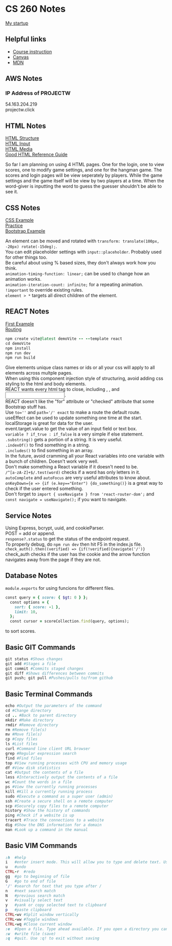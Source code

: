 # CS 260 Notes

[My startup](https://simon.cs260.click)

## Helpful links

- [Course instruction](https://github.com/webprogramming260)
- [Canvas](https://byu.instructure.com)
- [MDN](https://developer.mozilla.org)

## AWS Notes

### IP Address of PROJECTW
54.163.204.219\
projectw.click

## HTML Notes

[HTML Structure](https://codepen.io/wd19/pen/PwYdvee)\
[HTML Input](https://codepen.io/wd19/pen/JoPaqab?editors=1000)\
[HTML Media](https://codepen.io/wd19/pen/qEWMGgm)\
[Good HTML Reference Guide](https://www.w3schools.com/tags/ref_byfunc.asp)

So far I am planning on using 4 HTML pages. One for the login, one to view scores, one to modify game settings, and one for the hangman game. The scores and login pages will be view seperately by players. While the game settings and the game itself will be view by two players at a time. When the word-giver is inputting the word to guess the guesser shouldn't be able to see it.

## CSS Notes

[CSS Example](https://codepen.io/wd19/pen/ByBqbQv)\
[Practice](https://codepen.io/wd19/pen/zxOeqMe)\
[Bootstrap Example](https://codepen.io/wd19/pen/wBwNGNq?editors=1100)

An element can be moved and rotated with `transform: translate(100px, -20px) rotate(-15deg);`.\
You can edit placeholder settings with `input::placeholder`. Probably used for other things too.\
Be careful about using % based sizes, they don't always work how you think.\
`animation-timing-function: linear;` can be used to change how an animation works.\
`animation-iteration-count: infinite;` for a repeating animation.\
`!important` to override existing rules.\
`element > *` targets all direct children of the element.

## REACT Notes

[First Example](https://codepen.io/wd19/pen/RNbzdqb?editors=0110)\
[Routing](https://codepen.io/wd19/pen/XJrLGQB?editors=0110)

```ruby
npm create vite@latest demoVite -- --template react
cd demoVite
npm install
npm run dev
npm run build
```
Give elements unique class names or ids or all your css will apply to all elements across multple pages.\
When using this component injection style of structuring, avoid adding css styling to the html and body elements.\
REACT wants every html tag to close, including <image>, <a>, and <input>.\
REACT doesn't like the "for" attribute or "checked" attribute that some Bootstrap stuff has.\
Use `to=''` and `path='/' exact` to make a route the default route.\
useEffect can be used to update something one time at the start.\
localStorage is great for data for the user.\
event.target.value to get the value of an input field or text box.\
`variable ? if_true : if_false` is a very simple if else statement.\
`.substring()` gets a portion of a string. It is very useful.\
`.indexOf()` to find something in a string.\
`.includes()` to find something in an array.\
In the future, avoid cramming all your React variables into one variable with a bunch of children. Doesn't work very well.\
Don't make something a React variable if it doesn't need to be.\
`/^[a-zA-Z]+$/.test(word)` checks if a word has only letters in it.\
`autoComplete` and `autoFocus` are very useful attributes to know about.\
`onKeyDown={e => {if (e.key=="Enter") {do_something()}` is a great way to check if the user entered something.\
Don't forget to `import { useNavigate } from 'react-router-dom';` and `const navigate = useNavigate();` if you want to navigate.

## Service Notes

Using Express, bcrypt, uuid, and cookieParser.\
POST = add or append.\
`response?.status` to get the status of the endpoint request.\
To properly debug, do `npm run dev` then hit F5 in the index.js file.\
`check_auth().then((verified) => {if(!verified){navigate('/')}` check_auth checks if the user has the cookie and the arrow function navigates away from the page if they are not.

## Database Notes

`module.exports` for using funcions for different files.
```ruby
const query = { score: { $gt: 0 } };
  const options = {
    sort: { score: -1 },
    limit: 10,
  };
  const cursor = scoreCollection.find(query, options);
```
to sort scores.




## Basic GIT Commands
```ruby
git status #Shows changes
git add #Stages a file
git commit #Commits staged changes
git diff #Shows differences between commits
git push; git pull #Pushes/pulls to/from github
```
## Basic Terminal Commands
```ruby
echo #Output the parameters of the command
cd #Change directory
cd .. #Back to parent directory
mkdir #Make directory
rmdir #Remove directory
rm #Remove file(s)
mv #Move file(s)
cp #Copy files
ls #List files
curl #Command line client URL browser
grep #Regular expression search
find #Find files
top #View running processes with CPU and memory usage
df #View disk statistics
cat #Output the contents of a file
less #Interactively output the contents of a file
wc #Count the words in a file
ps #View the currently running processes
kill #Kill a currently running process
sudo #Execute a command as a super user (admin)
ssh #Create a secure shell on a remote computer
scp #Securely copy files to a remote computer
history #Show the history of commands
ping #Check if a website is up
tracert #Trace the connections to a website
dig #Show the DNS information for a domain
man #Look up a command in the manual
```

## Basic VIM Commands
```ruby
:h	#help
i	#enter insert mode. This will allow you to type and delete text. Use ESC to exit insert mode. No other commands will work while in insert mode.
u	#undo
CTRL-r	#redo
gg	#go to beginning of file
G	#go to end of file
'/'	#search for text that you type after /
n	#next search match
N	#previous search match
v	#visually select text
y	#yank or copy selected text to clipboard
p	#paste clipboard
CTRL-wv	#Split window vertically
CTRL-ww	#Toggle windows
CTRL-wq	#Close current window
:e	#Open a file. Type ahead available. If you open a directory you can navigate it in the window
:w	#write file (save)
:q	#quit. Use :q! to exit without saving
```



